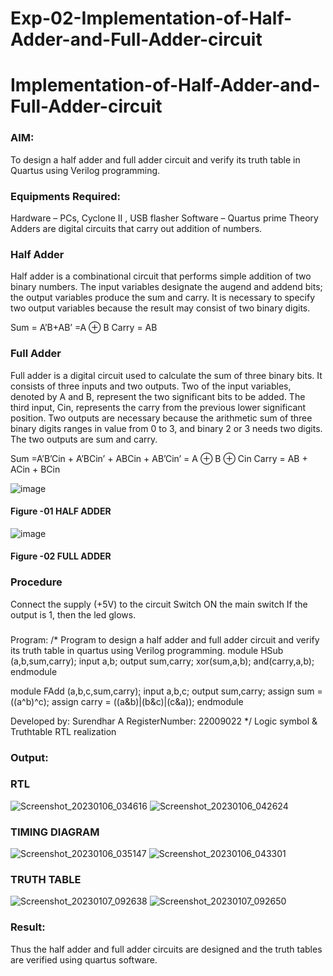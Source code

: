 # Exp-02-Implementation-of-Half-Adder-and-Full-Adder-circuit

# Implementation-of-Half-Adder-and-Full-Adder-circuit
### AIM:
To design a half adder and full adder circuit and verify its truth table in Quartus using Verilog programming.

### Equipments Required:
Hardware – PCs, Cyclone II , USB flasher
Software – Quartus prime
Theory
Adders are digital circuits that carry out addition of numbers.

### Half Adder
Half adder is a combinational circuit that performs simple addition of two binary numbers. The input variables designate the augend and addend bits; the output variables produce the sum and carry. It is necessary to specify two output variables because the result may consist of two binary digits.

Sum = A’B+AB’ =A ⊕ B Carry = AB

### Full Adder
Full adder is a digital circuit used to calculate the sum of three binary bits. It consists of three inputs and two outputs. Two of the input variables, denoted by A and B, represent the two significant bits to be added. The third input, Cin, represents the carry from the previous lower significant position. Two outputs are necessary because the arithmetic sum of three binary digits ranges in value from 0 to 3, and binary 2 or 3 needs two digits. The two outputs are sum and carry.

Sum =A’B’Cin + A’BCin’ + ABCin + AB’Cin’ = A ⊕ B ⊕ Cin Carry = AB + ACin + BCin

 ![image](https://user-images.githubusercontent.com/36288975/163552156-a13e5a56-c638-4110-97d9-8896907c8d25.png)

#### Figure -01 HALF ADDER 


![image](https://user-images.githubusercontent.com/36288975/163552057-b3547877-6d07-45b4-b7e0-bcfebfad9e1d.png)

#### Figure -02 FULL ADDER 

### Procedure

Connect the supply (+5V) to the circuit
Switch ON the main switch
If the output is 1, then the led glows.
### 
Program:
/*
Program to design a half adder and full adder circuit and verify its truth table in quartus using Verilog programming.
module HSub (a,b,sum,carry);
input a,b;
output sum,carry;
xor(sum,a,b); 
and(carry,a,b);
endmodule

module FAdd (a,b,c,sum,carry);
input a,b,c;
output sum,carry;
assign sum = ((a^b)^c);
assign carry = ((a&b)|(b&c)|(c&a));
endmodule

Developed by: Surendhar A
RegisterNumber:  22009022
*/
Logic symbol & Truthtable
RTL realization

### Output:
### RTL
![Screenshot_20230106_034616](https://user-images.githubusercontent.com/118352907/211159006-47a07560-b8a9-4db1-86ed-0667383a9f2b.png)
![Screenshot_20230106_042624](https://user-images.githubusercontent.com/118352907/211159020-4f10d24d-56ce-467d-a266-d3e29143b570.png)

### TIMING DIAGRAM
![Screenshot_20230106_035147](https://user-images.githubusercontent.com/118352907/211159034-da6e81fd-0e8e-4f52-94e7-0050b4777cef.png)
![Screenshot_20230106_043301](https://user-images.githubusercontent.com/118352907/211159044-4ce62876-d986-4c77-b387-2234282a7298.png)

### TRUTH TABLE 
![Screenshot_20230107_092638](https://user-images.githubusercontent.com/118352907/211159575-0241472d-029c-416f-bc9a-195a5385b578.png)
![Screenshot_20230107_092650](https://user-images.githubusercontent.com/118352907/211159586-37ce7a19-3d04-4b0e-8236-6c8567d95fd8.png)

### Result:
Thus the half adder and full adder circuits are designed and the truth tables are verified using quartus software.
